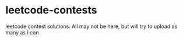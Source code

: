 # leetcode-contests
leetcode contest solutions. All may not be here, but will try to upload as many as I can
